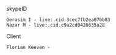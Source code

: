 

skypeID

    Gerasim I - live:.cid.3cec7fb2ea07bb83
    Nazar M - live:.cid.c9a2cd0426635a28

Client

    Florian Keeven - 
